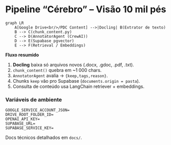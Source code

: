 # Pipeline “Cérebro” – Visão 10 mil pés

```mermaid
graph LR
    A[Google Drive<br/>/PDC Content] -->|Docling| B(Extrator de texto)
    B --> C(chunk_content.py)
    C --> D(AnnotatorAgent (CrewAI))
    D --> E(Supabase pgvector)
    E --> F(Retrieval / Embeddings)
```

**Fluxo resumido**

1. **Docling** baixa só arquivos novos (.docx, .gdoc, .pdf, .txt).
2. `chunk_content()` quebra em ~1 000 chars.
3. `AnnotatorAgent` avalia → `{keep,tags,reason}`.
4. Chunks `keep` vão pro Supabase (`documents.origin = pasta`).
5. Consulta de conteúdo usa LangChain retriever + embeddings.

### Variáveis de ambiente

```
GOOGLE_SERVICE_ACCOUNT_JSON=
DRIVE_ROOT_FOLDER_ID=
OPENAI_API_KEY=
SUPABASE_URL=
SUPABASE_SERVICE_KEY=
```

Docs técnicos detalhados em `docs/`.